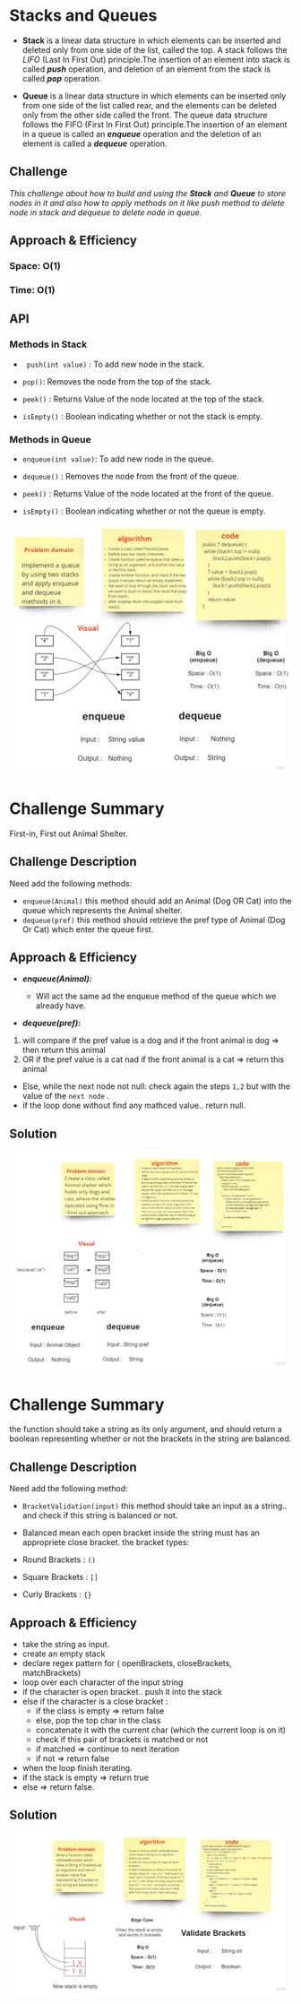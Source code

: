 # **Stacks and Queues**

* **Stack** is a linear data structure in which elements can be inserted and deleted only from one side of the list, called the top. A stack follows the *LIFO* (Last In First Out) principle.The insertion of an element into stack is called ***push*** operation, and deletion of an element from the stack is called ***pop*** operation.

* **Queue** is a linear data structure in which elements can be inserted only from one side of the list called rear, and the elements can be deleted only from the other side called the front. The queue data structure follows the FIFO (First In First Out) principle.The insertion of an element in a queue is called an ***enqueue*** operation and the deletion of an element is called a ***dequeue*** operation.


## **Challenge**

*This challenge about how to build and using the **Stack** and **Queue** to store nodes in it and also how to apply methods on it like *push* method to delete node in stack and *dequeue* to delete node in queue.*

## **Approach & Efficiency**

### Space: O(1)

### Time: O(1)

## **API**

###  Methods in Stack

* ` push(int value)` : To add new node in the stack.

* `pop()`: Removes the node from the top of the stack.

* `peek()` : Returns Value of the node located at the top of the stack.

* `isEmpty()` : Boolean indicating whether or not the stack is empty.

###  Methods in Queue

* `enqueue(int value)`: To add new node in the queue.

* `dequeue()` : Removes the node from the front of the queue.

* `peek()`  : Returns Value of the node located at the front of the queue.

* `isEmpty()` : Boolean indicating whether or not the queue is empty.

![queue](queue-pseudo.jpg)


# Challenge Summary

First-in, First out Animal Shelter.

## Challenge Description

Need add the following methods:

* `enqueue(Animal)`
  this method should add an Animal (Dog OR Cat) into the queue which represents the Animal shelter.
* `dequeue(pref)`
  this method should retrieve the pref type of Animal (Dog Or Cat) which enter the queue first.

## Approach & Efficiency

* ***enqueue(Animal):***
    * Will act the same ad  the enqueue method of the queue which we already have.

* ***dequeue(pref):***

1. will compare if the pref value is a dog and if the front animal is dog => then return this animal
2. OR if the pref value is a cat nad if the front animal is a cat => return this animal

* Else, while the next node not null:
  check again the steps `1,2` but with the value of the `next node` .
* if the loop done without find any mathced value.. return null.

## Solution



![animal](animal.jpg)

# Challenge Summary

the function should take a string as its only argument, and should return a boolean representing whether or not the brackets in the string are balanced.


## Challenge Description

Need add the following method:

* `BracketValidation(input)`
  this method should take an input as a string.. and check if this string is balanced or not.

* Balanced mean each open bracket inside the string must has an appropriete close bracket.
  the bracket types:

* Round Brackets : `()`
* Square Brackets : `[]`
* Curly Brackets : `{}`

## Approach & Efficiency

* take the string as input.
* create an empty stack
* declare regex pattern for ( openBrackets, closeBrackets, matchBrackets)
* loop over each character of the input string
* if the character is open bracket.. push it into the stack
* else if the character is a close bracket :
  * if the class is empty => return false
  * else, pop the top char in the class
  * concatenate it with the current char (which the current loop is on it)
  * check if this pair of brackets is matched or not
  * if matched => continue to next iteration
  * if not => return false
* when the loop finish iterating.
* if the stack is empty => return true
* else => return false.

## Solution

![bracket](bracket.jpg)